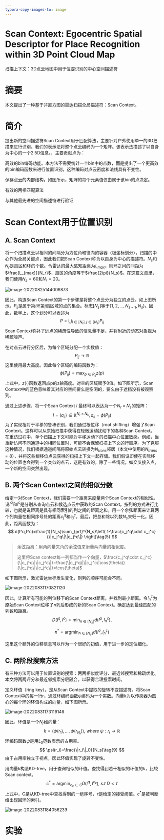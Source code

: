 ```yaml
---
typora-copy-images-to: image
---
```


# Scan Context: Egocentric Spatial Descriptor for Place Recognition within 3D Point Cloud Map

扫描上下文：3D点云地图中用于位姿识别的中心空间描述符

# 摘要

本文提出了一种基于非直方图的雷达扫描全局描述符：Scan Context。


# 简介

提出新的空间描述符Scan Context用于匹配算法，主要针对户外使用单一的3D扫描来进行识别。我们的表示法将整个点云编码为一个矩阵。该表示法描述了以自身为中心的一个2.5D信息。，主要贡献点为：

高效的bin编码功能。本方法不需要统计一个bin中的点数，而是提出了一个更高效的bin编码函数来进行位置识别。这种编码对点云密度和法线具有不变性。

保存点云的内部结构，如图所示，矩阵的每个元素值仅由属于该bin的点决定。

有效的两相匹配算法

与其他最先进的空间描述符进行验证

# Scan Context用于位置识别

## A. Scan Context

将一个扫描点云以相同的间隔分为方位角和径向的容器（极坐标划分），扫描的中心作为全局关键点，因此我们把Scan Context称为以自身为中心的描述符。$N_s$和$N_r$是扇区和环的个数。令雷达的最大感知距离为$L_{max}$，则环之间的间距为$\frac{L_{max}}{N_r}$，扇区的角度等于$\frac{2\pi}{N_s}$。在这篇文章里，我们使用$N_s= 60$和$N_r= 20$。

![image-20220825144009873](E:\学习\mynote\文档\image\ScanContext论文阅读\image-20220825144009873.png)

因此，构造Scan Context的第一个步骤是将整个点云分为独立的点云。如上图所示。$P_{ij}$是属于第$i$环第$j$扇区域的点的集合。标志$[N_s]$等于$\{1,2,...,N_{s-1},N_s\}$。因此，数学上，这个划分可以表述为
$$
P = \bigcup_{i\in[N_r], j\in[N_s]}P_{ij}\tag{1}
$$
Scan Context弥补了远点的稀疏性导致的信息量不足，并将附近的动态对象视为稀疏噪声。

在对点云进行分区后，为每个区域分配一个实数值：
$$
P_{ij}\rightarrow \mathbb{R}\tag{2}
$$
这里使用最大高度。因此每个区域的编码函数为：
$$
\phi(P_{ij})=\max_{p\in P_{ij}} z(p)\tag{3}
$$
上式中，$z(·)$函数返回点p的z轴高度。对空的区域赋予0值。如下图所示，Scan Context中的蓝色意味着其对应的空间要么是空闲的，要么由于遮挡没有被观察到。

通过上述步骤，将一个Scan Context $I$ 最终可以表达为一个$N_r\times N_s$的矩阵：
$$
I=(a_{ij})\in\mathbb{R}^{N_r\times N_s},a_{ij}=\phi(P_{ij})\tag{4}
$$
为了实现相对于平移的鲁棒识别，我们通过根位移（root shifting）增强了Scan Context。这样可以从原始扫描中获得在轻微运动扰动下的各种Scan Context。在重访过程中，单个扫描上下文可能对平移运动下的扫描中心位置敏感。例如，当重新访问不同通道中的相同位置时，可能不会保留扫描上下文的行顺序。为了克服这种情况，我们根据通道间隔将原始点云转换为$N_{trans}$邻居（本文中使用的$N_{trans} = 8$），并将这些根移位点云获得的扫描上下文一起存储。我们假设即使在实际移动的位置也会得到一个类似的点云，这是有效的，除了一些情况，如交叉接入点，一个新的空间突然出现。

## B. 两个Scan Context之间的相似分数

给定一对Scan Context，我们需要一个距离来度量两个Scan Context的相似性。设$I^q$和$I^c$是分别从查询点云和候选点云中获取的Scan Context。按列的方式进行比较，也就是说距离是具有相同索引的列之间的距离之和。用一个余弦距离来计算两个列向量在相同序号处的距离$c_j^q$和$c_j^c$。最后，把总和除以列数$N_s$来归一化。因此，距离函数为：
$$
d(I^q,I^c)=\frac{1}{N_s}\sum_{j=1}^{N_s}\left( 1-\frac{c_j^q\cdot c_j^c}{\|c_j^q\|\|c_j^c\|} \right)\tag{5}
$$

> 余弦距离：用两向量夹角的余弦值来衡量两向量的相似度。
>
> 这里将Scan context每一列都当作一个向量，$\frac{c_j^q\cdot c_j^c}{\|c_j^q\|\|c_j^c\|}=\frac{\|c_j^q\|\|c_j^c\|\cos(\theta)}{\|c_j^q\|\|c_j^c\|}=\cos(\theta)$

如下图所示，激光雷达坐标发生变化，则列的顺序可能会不同。

![image-20220831170821120](E:\学习\mynote\文档\image\ScanContext论文阅读\image-20220831170821120.png)

因此，计算所有可能的列位移下的Scan Context距离，并找到最小距离。令$I_n^c$为原始Scan Context位移了$n$列后形成的新的Scan Context。确定达到最佳匹配的列数和距离。
$$
D(I^q,I^c)=\min_{n\in[N_s]}d(I^q,I_n^c),\tag{6}
$$

$$
n^*=\mathop{argmin}_{n\in[N_s]}d(I^q,I_n^c)\tag{7}
$$

这里这个额外的位移信息可以作为一个很好的初值，用于进一步的定位细化。

## C. 两阶段搜索方法

有三种方法可以用于位置识别的搜索：两两相似度评分、最近邻搜索和稀疏优化。本文将两两评分和最近邻搜索分层融合，以获得合理搜索时间。

定义环值（ring key），是从Scan Context中提取的旋转不变描述符。将Scan Context中的每一行r，通过环编码函数$\psi$编码为一个实数。向量$k$为以传感器为圆心的每个环的环值构成的向量，如下图所示。

![image-20220831173119146](E:\学习\mynote\文档\image\ScanContext论文阅读\image-20220831173119146.png)

因此，环值是一个$N_r$维向量：
$$
k=(\psi(r_1),...,\psi(r_{N_r})),\ where\ \psi:r_i\rightarrow\mathbb{R}\tag{8}
$$
环编码函数$\psi$是用$L_0$范数表示的占用率。
$$
\psi(r_i)=\frac{\|r_i\|_0}{N_s}\tag{9}
$$
由于占用率独立于视点，因此环值实现了旋转不变性。

用向量k构造KD-tree，用于查询相似的环值。查找得到若干相似的环值的k，比较Scan context。
$$
c^*=\mathop{argmin}_{c_k\in C}D(I^q,I^{c_k}),\ s.t\ D<\tau\tag{10}
$$
上式中，C是从KD-tree中查找得到的一组序号，$\tau$是给定的接受阈值。$c^*$是被判断维出现回环的索引。

![image-20220831184056239](E:\学习\mynote\文档\image\ScanContext论文阅读\image-20220831184056239.png)

# 实验

